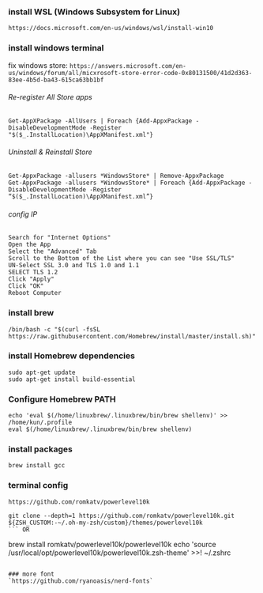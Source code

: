 ### install WSL (Windows Subsystem for Linux)
`https://docs.microsoft.com/en-us/windows/wsl/install-win10`

### install windows terminal
fix windows store:
`https://answers.microsoft.com/en-us/windows/forum/all/micxrosoft-store-error-code-0x80131500/41d2d363-83ee-4b5d-ba43-615ca63bb1bf`
###### Re-register All Store apps
```
Get-AppXPackage -AllUsers | Foreach {Add-AppxPackage -DisableDevelopmentMode -Register "$($_.InstallLocation)\AppXManifest.xml"}
```
###### Uninstall & Reinstall Store
```
Get-AppxPackage -allusers *WindowsStore* | Remove-AppxPackage
Get-AppxPackage -allusers *WindowsStore* | Foreach {Add-AppxPackage -DisableDevelopmentMode -Register “$($_.InstallLocation)\AppXManifest.xml”}
```
###### config IP
```
Search for "Internet Options"
Open the App
Select the "Advanced" Tab
Scroll to the Bottom of the List where you can see "Use SSL/TLS"
UN-Select SSL 3.0 and TLS 1.0 and 1.1
SELECT TLS 1.2
Click "Apply"
Click "OK"
Reboot Computer
```


### install brew
```
/bin/bash -c "$(curl -fsSL https://raw.githubusercontent.com/Homebrew/install/master/install.sh)"
```
### install Homebrew dependencies
```
sudo apt-get update
sudo apt-get install build-essential
```
### Configure Homebrew PATH
```
echo 'eval $(/home/linuxbrew/.linuxbrew/bin/brew shellenv)' >> /home/kun/.profile
eval $(/home/linuxbrew/.linuxbrew/bin/brew shellenv)
```

### install packages
```
brew install gcc
```

### terminal config
`https://github.com/romkatv/powerlevel10k`
```
git clone --depth=1 https://github.com/romkatv/powerlevel10k.git ${ZSH_CUSTOM:-~/.oh-my-zsh/custom}/themes/powerlevel10k
``` OR
```
brew install romkatv/powerlevel10k/powerlevel10k
echo 'source /usr/local/opt/powerlevel10k/powerlevel10k.zsh-theme' >>! ~/.zshrc
```

### more font
`https://github.com/ryanoasis/nerd-fonts`

